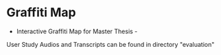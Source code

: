 # Graffiti Map
- Interactive Graffiti Map for Master Thesis -

User Study Audios and Transcripts can be found in directory "evaluation"
